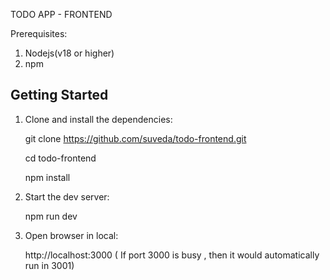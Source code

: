 TODO APP - FRONTEND

Prerequisites:
1. Nodejs(v18 or higher)
2. npm
   

## Getting Started

1. Clone and install the dependencies:
   
   git clone https://github.com/suveda/todo-frontend.git
   
   cd todo-frontend
   
   npm install

3. Start the dev server:
   
   npm run dev

5. Open browser in local:

   http://localhost:3000 ( If port 3000 is busy , then it would automatically run in 3001)
   


